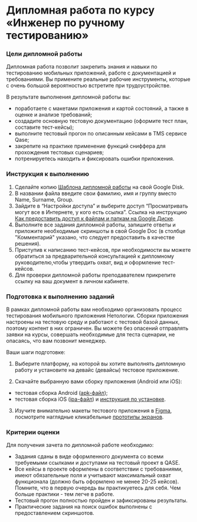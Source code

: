 # Дипломная работа по курсу «Инженер по ручному тестированию»

### Цели дипломной работы

Дипломная работа позволит закрепить знания и навыки по тестированию мобильных приложений, работе с документацией и требованиями. Вы примените реальные рабочие  инструменты, которые с очень большой вероятностью встретите при трудоустройстве.

В результате выполнения дипломной работы вы:
- поработаете с макетами приложения и картой состояний, а также в оценке и анализе требований;
- создадите основную тестовую документацию (оформите тест план, составите тест-кейсы);
- выполните тестовый прогон по описанным кейсами в TMS сервисе Qase;
- закрепите на практике применение функций сниффера для прохождения тестовых сценариев;
- потренируетесь находить и фиксировать ошибки приложения.
  
### Инструкция к выполнению

1. Сделайте копию [Шаблона дипломной работы](https://docs.google.com/spreadsheets/d/1_YjWwRgCJDeU5_O3avXodL639UGcGWV2QGl8QfDKJtA/edit#gid=0) на свой Google Disk. 
2. В названии файла введите свои фамилию, имя и группу вместо Name, Surname, Group.
3. Зайдите в “Настройки доступа” и выберите доступ “Просматривать могут все в Интернете, у кого есть ссылка”.
 Ссылка на инструкцию [Как предоставить доступ к файлам и папкам на Google Диске](https://support.google.com/docs/answer/2494822?hl=ru&co=GENIE.Platform%3DDesktop).
4. Выполните все задания дипломной работы, запишите ответы и приложите необходимые скриншоты в свой Google Doc (в столбце "Комментарий" указано, что следует предоставить в качестве решения).
5. Приступив к написанию тест-кейсов, при необходимости вы можете обратиться за предварительной консультацией к дипломному руководителю,чтобы утвердить охват, вид и оформление тест-кейсов. 
6. Для проверки дипломной работы преподавателем прикрепите ссылку на ваш документ в личном кабинете.

### Подготовка к выполнению заданий

В рамках дипломной работы вам необходимо организовать процесс тестирования мобильного приложения Нетологии. Сборки приложения настроены на тестовую среду и работают с тестовой базой данных,  поэтому контент в них ограничен. Вы можете без опасений отправлять заявки на курсы, совершать необходимые для теста сценарии, не опасаясь, что вам позвонит менеджер.

Ваши шаги подготовке:

1. Выберите платформу, на которой вы хотите выполнять дипломную работу и установите на девайс (девайсы) тестовое приложение.
   
2. Скачайте выбранную вами сборку приложения (Android или iOS):
- тестовая сборка Android ([apk-файл]());
- тестовая сборка iOS ([ipa-файл]()) и [инструкция по установке]().

3. Изучите внимательно макеты тестового приложения  в [Figma](https://www.figma.com/file/t8utBtphc38VgQNnNg3olC/02-%D0%9C%D0%B0%D0%BA%D0%B5%D1%82%D1%8B-%D0%BF%D1%80%D0%B8%D0%BB%D0%BE%D0%B6%D0%B5%D0%BD%D0%B8%D1%8F-%5BKODE-old%5D-(Copy)?type=design&node-id=1-2&mode=design), посмотрите наглядные кликабельные [прототипы экранов](https://www.figma.com/proto/t8utBtphc38VgQNnNg3olC/02-%D0%9C%D0%B0%D0%BA%D0%B5%D1%82%D1%8B-%D0%BF%D1%80%D0%B8%D0%BB%D0%BE%D0%B6%D0%B5%D0%BD%D0%B8%D1%8F-%5BKODE-old%5D-(Copy)?type=design&node-id=2957-42492&t=KU6kNTlpAvP5TO0W-1&scaling=scale-down&page-id=2957%3A31579&starting-point-node-id=2957%3A41366&show-proto-sidebar=1).







### Критерии оценки

Для получения зачета по дипломной работе необходимо:
- Задания сданы в виде оформленного документа со всеми требуемыми ссылками и доступами на тестовый проект в QASE.
- Все кейсы в проекте оформлены в соответствии с требованиями, имеют обязательные поля  и учитывают максимальный охват функционала (должно быть оформлено не менее 20-25  кейсов). Помните, что в первую очередь вы практикуетесь для себя. Чем больше практики - тем легче в работе.
- Тестовый прогон полностью пройден и зафиксированы результаты.
- Практические задания на поиск ошибок выполнены с предоставлением скриншотов.
 
   
